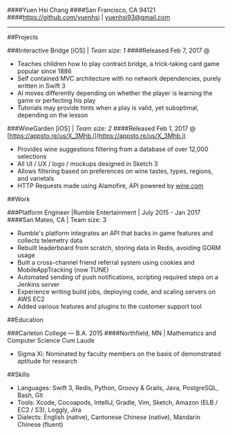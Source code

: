 ####Yuen Hsi Chang
####San Francisco, CA 94121
####https://github.com/yuenhsi | yuenhsi93@gmail.com

---

##Projects

###Interactive Bridge [iOS] | _Team size: 1_
####Released Feb 7, 2017 @ 

- Teaches children how to play contract bridge, a trick-taking card game popular since 1886
- Self contained MVC architecture with no network dependencies, purely written in Swift 3
- AI moves differently depending on whether the player is learning the game or perfecting his play
- Tutorials may provide hints when a play is valid, yet suboptimal, depending on the lesson

###WineGarden [iOS] | _Team size: 2_
####Released Feb 1, 2017 @ [https://appsto.re/us/X_3Mhb.i](https://appsto.re/us/X_3Mhb.i)

- Provides wine suggestions filtering from a database of over 12,000 selections
- All UI / UX / logo / mockups designed in Sketch 3
- Allows filtering based on preferences on wine tastes, types, regions, and varietals
- HTTP Requests made using Alamofire, API powered by [wine.com](http://wine.com)

##Work

###Platform Engineer |Rumble Entertainment | July 2015 - Jan 2017
####San Mateo, CA | Team size: 3

- Rumble's platform integrates an API that backs in game features and collects telemetry data
- Rebuilt leaderboard from scratch, storing data in Redis, avoiding GORM usage
- Built a cross-channel friend referral system using cookies and MobileAppTracking (now TUNE)
- Automated sending of push notifications, scripting required steps on a Jenkins server
- Experience writing build jobs, deploying code, and scaling servers on AWS EC2
- Added various features and plugins to the customer support tool

##Education

###Carleton College — B.A. 2015
####Northfield, MN | Mathematics and Computer Science Cum Laude

- Sigma Xi: Nominated by faculty members on the basis of demonstrated aptitude for research

##Skills

- Languages: Swift 3, Redis, Python, Groovy & Grails, Java, PostgreSQL, Bash, Git
- Tools: Xcode, Cocoapods, IntelliJ, Gradle, Vim, Sketch, Amazon (ELB / EC2 / S3), Loggly, Jira
- Dialects: English (native), Cantonese Chinese (native), Mandarin Chinese (fluent)
